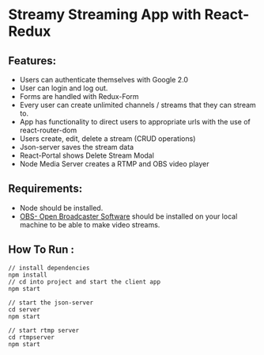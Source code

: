 # Streamy Streaming App with React-Redux

## Features: 

- Users can authenticate themselves with Google 2.0
- User can login and log out.
- Forms are handled with Redux-Form
- Every user can create unlimited channels / streams that they can stream to.
- App has functionality to direct users to appropriate urls with the use of react-router-dom
- Users create, edit, delete a stream (CRUD operations) 
- Json-server saves the stream data
- React-Portal shows Delete Stream Modal 
- Node Media Server creates a RTMP and OBS video player

## Requirements: 

- Node should be installed.
- [OBS- Open Broadcaster Software](https://obsproject.com/) should be installed on your local machine to be able to make video streams.

## How To Run :

```
// install dependencies
npm install
// cd into project and start the client app
npm start 

// start the json-server
cd server
npm start

// start rtmp server
cd rtmpserver
npm start

```
